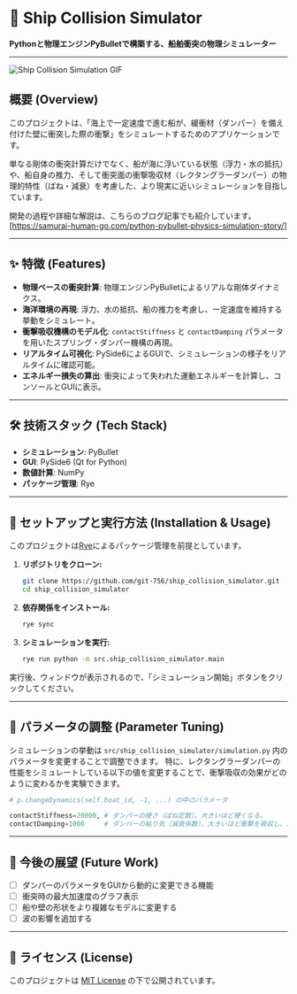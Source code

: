# 🚢 Ship Collision Simulator

**Pythonと物理エンジンPyBulletで構築する、船舶衝突の物理シミュレーター**

---

![Ship Collision Simulation GIF](https://example.com/your-simulation.gif)

## 概要 (Overview)

このプロジェクトは、「海上で一定速度で進む船が、緩衝材（ダンパー）を備え付けた壁に衝突した際の衝撃」をシミュレートするためのアプリケーションです。

単なる剛体の衝突計算だけでなく、船が海に浮いている状態（浮力・水の抵抗）や、船自身の推力、そして衝突面の衝撃吸収材（レクタングラーダンパー）の物理的特性（ばね・減衰）を考慮した、より現実に近いシミュレーションを目指しています。

開発の過程や詳細な解説は、こちらのブログ記事でも紹介しています。
[https://samurai-human-go.com/python-pybullet-physics-simulation-story/]

---

## ✨ 特徴 (Features)

* **物理ベースの衝突計算**: 物理エンジンPyBulletによるリアルな剛体ダイナミクス。
* **海洋環境の再現**: 浮力、水の抵抗、船の推力を考慮し、一定速度を維持する挙動をシミュレート。
* **衝撃吸収機構のモデル化**: `contactStiffness` と `contactDamping` パラメータを用いたスプリング・ダンパー機構の再現。
* **リアルタイム可視化**: PySide6によるGUIで、シミュレーションの様子をリアルタイムに確認可能。
* **エネルギー損失の算出**: 衝突によって失われた運動エネルギーを計算し、コンソールとGUIに表示。

---

## 🛠️ 技術スタック (Tech Stack)

* **シミュレーション**: PyBullet
* **GUI**: PySide6 (Qt for Python)
* **数値計算**: NumPy
* **パッケージ管理**: Rye

---

## 🚀 セットアップと実行方法 (Installation & Usage)

このプロジェクトは[Rye](https://rye-up.com/)によるパッケージ管理を前提としています。

1.  **リポジトリをクローン:**
    ```bash
    git clone https://github.com/git-756/ship_collision_simulator.git
    cd ship_collision_simulator
    ```

2.  **依存関係をインストール:**
    ```bash
    rye sync
    ```

3.  **シミュレーションを実行:**
    ```bash
    rye run python -m src.ship_collision_simulator.main
    ```

実行後、ウィンドウが表示されるので、「シミュレーション開始」ボタンをクリックしてください。

---

## 🔧 パラメータの調整 (Parameter Tuning)

シミュレーションの挙動は `src/ship_collision_simulator/simulation.py` 内のパラメータを変更することで調整できます。
特に、レクタングラーダンパーの性能をシミュレートしている以下の値を変更することで、衝撃吸収の効果がどのように変わるかを実験できます。

```python
# p.changeDynamics(self.boat_id, -1, ...) の中のパラメータ

contactStiffness=20000, # ダンパーの硬さ（ばね定数）。大きいほど硬くなる。
contactDamping=1000     # ダンパーの粘り気（減衰係数）。大きいほど衝撃を吸収し、反発が収まる。
```

---

## 🚧 今後の展望 (Future Work)

* [ ] ダンパーのパラメータをGUIから動的に変更できる機能
* [ ] 衝突時の最大加速度のグラフ表示
* [ ] 船や壁の形状をより複雑なモデルに変更する
* [ ] 波の影響を追加する

---

## 📜 ライセンス (License)

このプロジェクトは [MIT License](LICENSE) の下で公開されています。